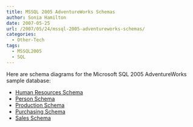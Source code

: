 ```yaml
---
title: MSSQL 2005 AdventureWorks Schemas
author: Sonia Hamilton
date: 2007-05-25
url: /2007/05/24/mssql-2005-adventureworks-schemas/
categories:
  - Other-Tech
tags:
  - MSSQL2005
  - SQL
---
```

Here are schema diagrams for the Microsoft SQL 2005 AdventureWorks sample database:

  * [Human Resources Schema][1]
  * [Person Schema][2]
  * [Production Schema][3]
  * [Purchasing Schema][4]
  * [Sales Schema][5]

 [1]: http://blog.snowfrog.net/wp-content/uploads/2007/05/humanresourcesschema.PNG "Human Resources Schema"
 [2]: http://blog.snowfrog.net/wp-content/uploads/2007/05/personschema.PNG "Person Schema"
 [3]: http://blog.snowfrog.net/wp-content/uploads/2007/05/productionschema.PNG "Production Schema"
 [4]: http://blog.snowfrog.net/wp-content/uploads/2007/05/purchasingschema.PNG "Purchasing Schema"
 [5]: http://blog.snowfrog.net/wp-content/uploads/2007/05/salesschema.PNG "Sales Schema"
